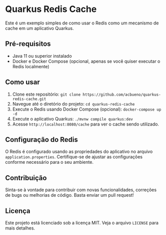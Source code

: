 # Quarkus Redis Cache

Este é um exemplo simples de como usar o Redis como um mecanismo de cache em um aplicativo Quarkus.

## Pré-requisitos

- Java 11 ou superior instalado
- Docker e Docker Compose (opcional, apenas se você quiser executar o Redis localmente)

## Como usar

1. Clone este repositório: `git clone https://github.com/acbueno/quarkus-redis-cache.git`
2. Navegue até o diretório do projeto: `cd quarkus-redis-cache`
3. Execute o Redis usando Docker Compose (opcional): `docker-compose up -d`
4. Execute o aplicativo Quarkus: `./mvnw compile quarkus:dev`
5. Acesse `http://localhost:8080/cache` para ver o cache sendo utilizado.

## Configuração do Redis

O Redis é configurado usando as propriedades do aplicativo no arquivo `application.properties`. Certifique-se de ajustar as configurações conforme necessário para o seu ambiente.

## Contribuição

Sinta-se à vontade para contribuir com novas funcionalidades, correções de bugs ou melhorias de código. Basta enviar um pull request!

## Licença

Este projeto está licenciado sob a licença MIT. Veja o arquivo `LICENSE` para mais detalhes.

